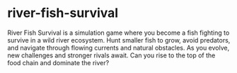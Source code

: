 # river-fish-survival
River Fish Survival is a simulation game where you become a fish fighting to survive in a wild river ecosystem. Hunt smaller fish to grow, avoid predators, and navigate through flowing currents and natural obstacles. As you evolve, new challenges and stronger rivals await. Can you rise to the top of the food chain and dominate the river?
